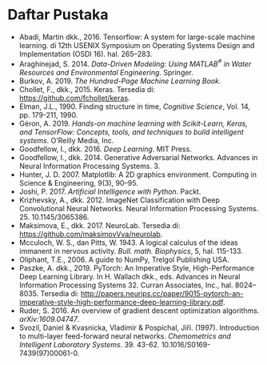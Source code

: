 # Daftar Pustaka

* Abadi, Martin dkk., 2016. Tensorflow: A system for large-scale machine learning. di 12th USENIX Symposium on Operating Systems Design and Implementation (OSDI 16). hal. 265–283.
* Araghinejad, S. 2014. *Data-Driven Modeling: Using MATLAB<sup>®</sup> in Water Resources and Environmental Engineering*. Springer.
* Burkov, A. 2019. *The Hundred-Page Machine Learning Book*.
* Chollet, F., dkk., 2015. Keras. Tersedia di: https://github.com/fchollet/keras.
* Elman, J.L., 1990. Finding structure in time, *Cognitive Science*, Vol. 14, pp. 179-211, 1990.
* Géron, A. 2019. *Hands-on machine learning with Scikit-Learn, Keras, and TensorFlow: Concepts, tools, and techniques to build intelligent systems*.  O’Reilly Media, Inc.
* Goodfellow, I., dkk. 2016. *Deep Learning*. MIT Press.
* Goodfellow, I., dkk. 2014. Generative Adversarial Networks. Advances in Neural Information Processing Systems. 3. 
* Hunter, J. D. 2007. Matplotlib: A 2D graphics environment. Computing in Science &amp; Engineering, 9(3), 90–95.
* Joshi, P. 2017. *Artificial Intelligence with Python*. Packt.
* Krizhevsky, A., dkk. 2012. ImageNet Classification with Deep Convolutional Neural Networks. Neural Information Processing Systems. 25. 10.1145/3065386. 
* Maksimova, E., dkk. 2017. NeuroLab. Tersedia di: https://github.com/maksimovVva/neurolab.
* Mcculoch, W. S., dan Pitts, W. 1943. A logical calculus of the ideas immanent in nervous activity. *Bull. math. Biophysics*, 5, hal. 115-133.
* Oliphant, T.E., 2006. A guide to NumPy, Trelgol Publishing USA.
* Paszke, A. dkk., 2019. PyTorch: An Imperative Style, High-Performance Deep Learning Library. In H. Wallach dkk., eds. Advances in Neural Information Processing Systems 32. Curran Associates, Inc., hal. 8024–8035. Tersedia di: http://papers.neurips.cc/paper/9015-pytorch-an-imperative-style-high-performance-deep-learning-library.pdf.
* Ruder, S. 2016. An overview of gradient descent optimization algorithms. *arXiv:1609.04747*. 
* Svozil, Daniel & Kvasnicka, Vladimir & Pospíchal, Jiří. (1997). Introduction to multi-layer feed-forward neural networks. *Chemometrics and Intelligent Laboratory Systems*. 39. 43-62. 10.1016/S0169-7439(97)00061-0. 
